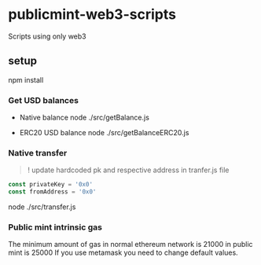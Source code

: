 # publicmint-web3-scripts

Scripts using only web3

## setup

npm install

### Get USD balances

- Native balance
node ./src/getBalance.js

- ERC20 USD balance
node ./src/getBalanceERC20.js

### Native transfer

> ! update hardcoded pk and respective address in tranfer.js file

```js
const privateKey = '0x0'
const fromAddress = '0x0' 
```

node ./src/transfer.js

### Public mint intrinsic gas

The minimum amount of gas in normal ethereum network is 21000 in public mint is 25000
If you use metamask you need to change default values.
